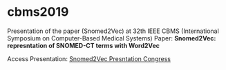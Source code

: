 # cbms2019
Presentation of the paper (Snomed2Vec) at 32th IEEE CBMS (International Symposium on Computer-Based Medical Systems)
Paper: **Snomed2Vec: represntation of SNOMED-CT terms with Word2Vec** 

Access Presentation: <a href="https://nachuss.github.io/cbms2019/#/"> Snomed2Vec Presntation Congress</a>

